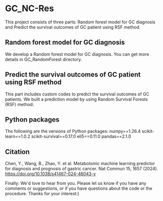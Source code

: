 # GC_NC-Res
This project consists of three parts: Random forest model for GC diagnosis and Predict the survival outcomes of GC patient using RSF method.

## Random forest model for GC diagnosis
We develop a Random forest model for GC diagnosis. You can get more details in GC_RandomForest directory.

## Predict the survival outcomes of GC patient using RSF method
This part includes custom codes to predict the survival outcomes of GC patients. We built a prediction model by using Random Survival Forests (RSF) method.

## Python packages
The following are the versions of Python packages:
numpy==1.26.4
scikit-learn==1.0.2
scikit-survival==0.17.0
eli5==0.11.0
pandas==2.1.0

## Citation
Chen, Y., Wang, B., Zhao, Y. et al. Metabolomic machine learning predictor for diagnosis and prognosis of gastric cancer. Nat Commun 15, 1657 (2024). https://doi.org/10.1038/s41467-024-46043-y

Finally: We'd love to hear from you. Please let us know if you have any comments or suggestions, or if you have questions about the code or the procedure.
Thanks for your interest:)

